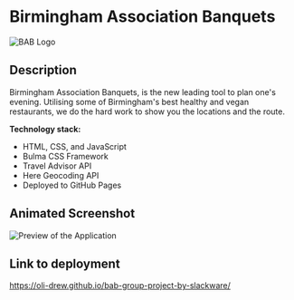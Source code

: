 # Birmingham Association Banquets

![BAB Logo](./assets/images/bab-logo.png)

## Description

Birmingham Association Banquets, is the new leading tool to plan one's evening. Utilising some of Birmingham's best healthy and vegan restaurants, we do the hard work to show you the locations and the route.

**Technology stack:**

- HTML, CSS, and JavaScript
- Bulma CSS Framework
- Travel Advisor API
- Here Geocoding API
- Deployed to GitHub Pages

## Animated Screenshot

![Preview of the Application](./assets/images/bab.gif)

## Link to deployment

https://oli-drew.github.io/bab-group-project-by-slackware/
